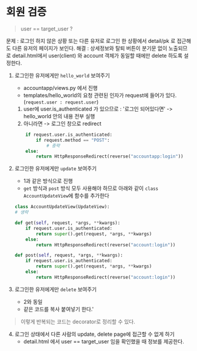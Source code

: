 # 회원 검증

> user == target_user ?

문제 : 로그인 하지 않은 상황 또는 다른 유저로 로그인 한 상황에서 detail/pk 로 접근해도 다른 유저의 페이지가 보인다.
해결 : 상세정보와 탈퇴 버튼이 분기문 없이 노출되므로 detail.html에서  user(client) 와 account 객체가 동일할 때에만 delete 하도록 설정한다.

1. 로그인한 유저에게만 `hello_world` 보여주기
    - accountapp/views.py 에서 진행
    - templates/hello_world의 요청 관련된 인자가 request에 들어가 있다. (`request.user : request.user`)
    1. user에 user.is_authenticated 가 있으므로 : '로그인 되어있다면' -> hello_world 안의 내용 전부 실행
    2. 아니라면 -> 로그인 창으로 redirect

    ```py
        if request.user.is_authenticated:
            if request.method == "POST":
                # 중략
        else:
            return HttpResponseRedirect(reverse("accountapp:login"))
    ```

2. 로그인한 유저에게만 `update` 보여주기
    - 1과 같은 방식으로 진행
    - `get` 방식과 `post` 방식 모두 사용해야 하므로 아래와 같이 `class AccountUpdateView`에 함수를 추가한다
    ```py
    class AccountUpdateView(UpdateView):
    # 생략

    def get(self, request, *args, **kwargs):
        if request.user.is_authenticated:
            return super().get(request, *args, **kwargs)
        else:
            return HttpResponseRedirect(reverse("account:login"))

    def post(self, request, *args, **kwargs):
        if request.user.is_authenticated:
            return super().get(request, *args, **kwargs)
        else:
            return HttpResponseRedirect(reverse("account:login"))
    ```

3. 로그인한 유저에게만 `delete` 보여주기
    - 2와 동일
    - 같은 코드를 복사 붙여넣기 한다.'

> 이렇게 반복되는 코드는 decorator로 정리할 수 있다.

4. 로그인 상태에서 다른 사람의 update, delete page에 접근할 수 없게 하기
    - detail.html 에서 user == target_user 임을 확인했을 때 정보를 제공한다.
    

